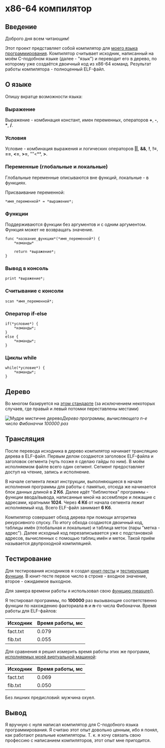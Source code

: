 # x86-64 компилятор

## Введение

Доброго дня всем читающим!

Этот проект представляет собой компилятор для [моего языка программирования](https://github.com/phrolow/Language). Компилятор считывает исходник, написанный на моём C-подобном языке (далее - "язык") и переводит его в дерево, по которому уже создаётся двоичный код из x86-64 команд. Результат работы компилятора - полноценный ELF-файл.

## О языке

Опишу вкратце возможности языка:

### Выражение

Выражение - комбинация констант, имен переменных, операторов **+**, **-**, **\***, **/**.
### Условия

Условие - комбинация выражения и логических операторов **||**, **&&**, **!**, **!=**, **==**, **<=**, **>=**, ""<**, **>**.
### Переменные (глобальные и локальные)

Глобальные переменные описываются вне функций, локальные - в функциях.

Присваивание переменной:

```
*имя_переменной* = *выражение*;
```

### Функции

Поддерживаются функции без аргументов и с одним аргументом. Функция может не возвращать значение.

```
func *название_функции*(*имя_переменной*) {
    *команды*

    return *выражение*;
}
```

### Вывод в консоль

```
print *выражение*;
```

### Считывание с консоли

```
scan *имя_переменной*;
```

### Оператор if-else

```
if(*условие*) {
    *команды*;
}
else {
    *команды*;
}
```

### Циклы while

```
while(*условие*) {
    *команды*;
}
```
## Дерево

Во многом базируется на [этом стандарте](https://github.com/futherus/Language/blob/master/tree_standard.md) (за исключением некоторых случаев, где правый и левый потомки переставлены местами)

![Мудре мистичне дерево](/tree.jpg)*Дерево программы, вычисляющего n-e число Фибоначчи 100000 раз*

## Трансляция

После перевода исходника в дерево компилятор начинает трансляцию дерева в ELF-файл. Первым делом создаются заголовок ELF-файла и заголовок сегмента (чуть позже я сделаю гайды по ним). В моём исполняемом файле всего один сегмент. Сегмент предоставляет доступ на чтение, запись и исполнение.

В начале сегмента лежат инструкции, выполняющиеся в начале исполнения программы для работы с памятью, отсюда же начинается блок данных длиной в **2 Кб**. Далее идёт "библиотека" программы - функции ввода/вывода, написанные мной на ассемблере и лежащие с адресами, кратными **1024**. Через **4 Кб** от начала сегмента лежит исполняемый код. Всего ELF-файл занимает **6 Кб**.

Компилятор совершает обход дерева при помощи алгоритма рекурсивного спуску. По итогу обхода создаются двоичный код, таблицы имён (глобальная и локальные) и таблица меток (пары "метка - адрес"). Далее исходный код перезаписывается уже с подстановкой адресов, вычисленных с помощью таблиц имён и меток. Такой приём называется двупроходной компиляцией.

## Тестирование

Для тестирования исходников я создал [юнит-тесты](https://github.com/phrolow/Compiler/Tests) и [тестирующие функции](https://github.com/phrolow/Compiler/src/Tests). В юнит-тесте первое число в строке - входное значение, второе - ожидаемое выходное.

Для замера времени работы я использовал свою [функцию measure()](https://github.com/phrolow/Compiler/src/Tests/testing.cpp).

Я тестировал программы, по **100000** раз вызывающие соответственно функции по нахождению факториала **n** и **n**-го числа Фибоначчи. Время работы для ELF-файлов:

| Исходник | Время работы, мс |
| -------- | ---------------- |
| fact.txt | 0.079            |
| fib.txt  | 0.055            |

Для сравнения я решил измерить время работы этих же программ, [исполняемых моей виртуальной машиной](https://github.com/phrolow/Language):

| Исходник | Время работы, мс |
| -------- | ---------------- |
| fact.txt | 0.069            |
| fib.txt  | 0.050            |

Без лишних предисловий: мужчина охуел.

## Вывод

Я вручную с нуля написал компилятор для C-подобного языка программирования. Я считаю этот опыт довольно ценным, ибо я понял, как работают реальные компиляторы. Т. к. я хочу связать свою профессию с написанием компиляторов, этот опыт мне пригодится.